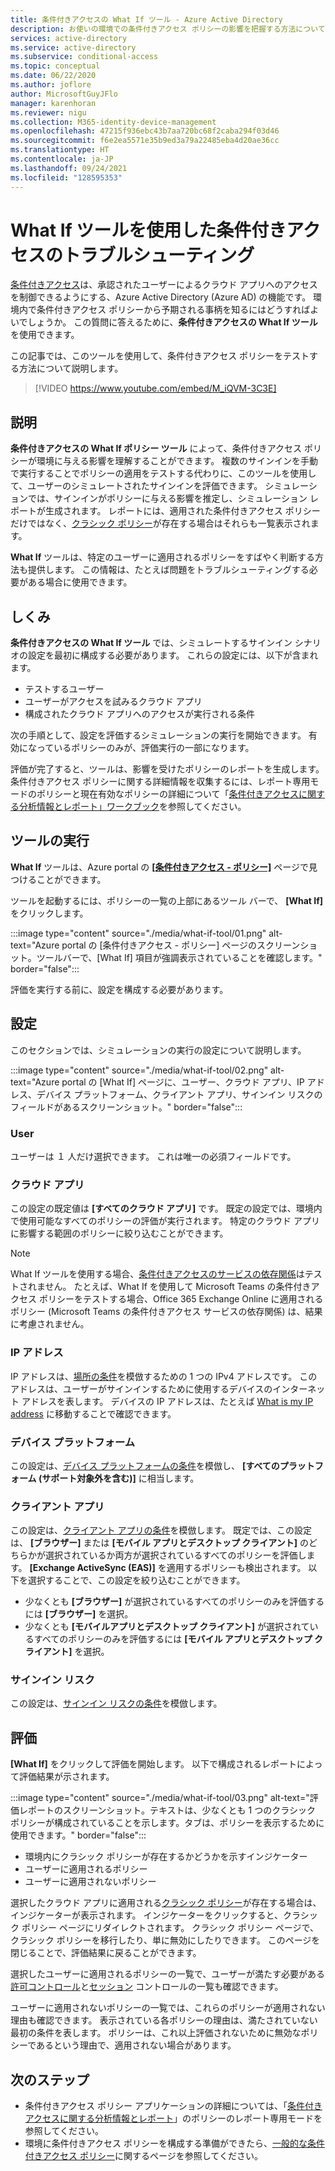 ```yaml
---
title: 条件付きアクセスの What If ツール - Azure Active Directory
description: お使いの環境での条件付きアクセス ポリシーの影響を把握する方法について説明します。
services: active-directory
ms.service: active-directory
ms.subservice: conditional-access
ms.topic: conceptual
ms.date: 06/22/2020
ms.author: joflore
author: MicrosoftGuyJFlo
manager: karenhoran
ms.reviewer: nigu
ms.collection: M365-identity-device-management
ms.openlocfilehash: 47215f936ebc43b7aa720bc68f2caba294f03d46
ms.sourcegitcommit: f6e2ea5571e35b9ed3a79a22485eba4d20ae36cc
ms.translationtype: HT
ms.contentlocale: ja-JP
ms.lasthandoff: 09/24/2021
ms.locfileid: "128595353"
---
```

# <a name="troubleshoot-using-the-what-if-tool-in-conditional-access"></a>What If ツールを使用した条件付きアクセスのトラブルシューティング

[条件付きアクセス](./overview.md)は、承認されたユーザーによるクラウド アプリへのアクセスを制御できるようにする、Azure Active Directory (Azure AD) の機能です。 環境内で条件付きアクセス ポリシーから予期される事柄を知るにはどうすればよいでしょうか。 この質問に答えるために、**条件付きアクセスの What If ツール** を使用できます。

この記事では、このツールを使用して、条件付きアクセス ポリシーをテストする方法について説明します。

> [!VIDEO https://www.youtube.com/embed/M_iQVM-3C3E]

## <a name="what-it-is"></a>説明

**条件付きアクセスの What If ポリシー ツール** によって、条件付きアクセス ポリシーが環境に与える影響を理解することができます。 複数のサインインを手動で実行することでポリシーの適用をテストする代わりに、このツールを使用して、ユーザーのシミュレートされたサインインを評価できます。 シミュレーションでは、サインインがポリシーに与える影響を推定し、シミュレーション レポートが生成されます。 レポートには、適用された条件付きアクセス ポリシーだけではなく、[クラシック ポリシー](policy-migration.md#classic-policies)が存在する場合はそれらも一覧表示されます。    

**What If** ツールは、特定のユーザーに適用されるポリシーをすばやく判断する方法も提供します。 この情報は、たとえば問題をトラブルシューティングする必要がある場合に使用できます。    

## <a name="how-it-works"></a>しくみ

**条件付きアクセスの What If ツール** では、シミュレートするサインイン シナリオの設定を最初に構成する必要があります。 これらの設定には、以下が含まれます。

- テストするユーザー 
- ユーザーがアクセスを試みるクラウド アプリ
- 構成されたクラウド アプリへのアクセスが実行される条件
     
次の手順として、設定を評価するシミュレーションの実行を開始できます。 有効になっているポリシーのみが、評価実行の一部になります。

評価が完了すると、ツールは、影響を受けたポリシーのレポートを生成します。 条件付きアクセス ポリシーに関する詳細情報を収集するには、レポート専用モードのポリシーと現在有効なポリシーの詳細について「[条件付きアクセスに関する分析情報とレポート」ワークブック](howto-conditional-access-insights-reporting.md)を参照してください。

## <a name="running-the-tool"></a>ツールの実行

**What If** ツールは、Azure portal の **[[条件付きアクセス - ポリシー]](https://portal.azure.com/#blade/Microsoft_AAD_IAM/ConditionalAccessBlade/Policies)** ページで見つけることができます。

ツールを起動するには、ポリシーの一覧の上部にあるツール バーで、 **[What If]** をクリックします。

:::image type="content" source="./media/what-if-tool/01.png" alt-text="Azure portal の [条件付きアクセス - ポリシー] ページのスクリーンショット。ツールバーで、[What If] 項目が強調表示されていることを確認します。" border="false":::

評価を実行する前に、設定を構成する必要があります。

## <a name="settings"></a>設定

このセクションでは、シミュレーションの実行の設定について説明します。

:::image type="content" source="./media/what-if-tool/02.png" alt-text="Azure portal の [What If] ページに、ユーザー、クラウド アプリ、IP アドレス、デバイス プラットフォーム、クライアント アプリ、サインイン リスクのフィールドがあるスクリーンショット。" border="false":::

### <a name="user"></a>User

ユーザーは １ 人だけ選択できます。 これは唯一の必須フィールドです。

### <a name="cloud-apps"></a>クラウド アプリ

この設定の既定値は **[すべてのクラウド アプリ]** です。 既定の設定では、環境内で使用可能なすべてのポリシーの評価が実行されます。 特定のクラウド アプリに影響する範囲のポリシーに絞り込むことができます。

> [!NOTE]
> What If ツールを使用する場合、[条件付きアクセスのサービスの依存関係](service-dependencies.md)はテストされません。 たとえば、What If を使用して Microsoft Teams の条件付きアクセス ポリシーをテストする場合、Office 365 Exchange Online に適用されるポリシー (Microsoft Teams の条件付きアクセス サービスの依存関係) は、結果に考慮されません。

### <a name="ip-address"></a>IP アドレス

IP アドレスは、[場所の条件](location-condition.md)を模倣するための 1 つの IPv4 アドレスです。 このアドレスは、ユーザーがサインインするために使用するデバイスのインターネット アドレスを表します。 デバイスの IP アドレスは、たとえば [What is my IP address](https://whatismyipaddress.com) に移動することで確認できます。    

### <a name="device-platforms"></a>デバイス プラットフォーム

この設定は、[デバイス プラットフォームの条件](concept-conditional-access-conditions.md#device-platforms)を模倣し、 **[すべてのプラットフォーム (サポート対象外を含む)]** に相当します。 

### <a name="client-apps"></a>クライアント アプリ

この設定は、[クライアント アプリの条件](concept-conditional-access-conditions.md#client-apps)を模倣します。
既定では、この設定は、 **[ブラウザー]** または **[モバイル アプリとデスクトップ クライアント]** のどちらかが選択されているか両方が選択されているすべてのポリシーを評価します。 **[Exchange ActiveSync (EAS)]** を適用するポリシーも検出されます。 以下を選択することで、この設定を絞り込むことができます。

- 少なくとも  **[ブラウザー]** が選択されているすべてのポリシーのみを評価するには **[ブラウザー]** を選択。 
- 少なくとも **[モバイルアプリとデスクトップ クライアント]** が選択されているすべてのポリシーのみを評価するには **[モバイル アプリとデスクトップ クライアント]** を選択。 

### <a name="sign-in-risk"></a>サインイン リスク

この設定は、[サインイン リスクの条件](concept-conditional-access-conditions.md#sign-in-risk)を模倣します。   

## <a name="evaluation"></a>評価 

**[What If]** をクリックして評価を開始します。 以下で構成されるレポートによって評価結果が示されます。 

:::image type="content" source="./media/what-if-tool/03.png" alt-text="評価レポートのスクリーンショット。テキストは、少なくとも 1 つのクラシック ポリシーが構成されていることを示します。タブは、ポリシーを表示するために使用できます。" border="false":::

- 環境内にクラシック ポリシーが存在するかどうかを示すインジケーター
- ユーザーに適用されるポリシー
- ユーザーに適用されないポリシー

選択したクラウド アプリに適用される[クラシック ポリシー](policy-migration.md#classic-policies)が存在する場合は、インジケーターが表示されます。 インジケーターをクリックすると、クラシック ポリシー ページにリダイレクトされます。 クラシック ポリシー ページで、クラシック ポリシーを移行したり、単に無効にしたりできます。 このページを閉じることで、評価結果に戻ることができます。

選択したユーザーに適用されるポリシーの一覧で、ユーザーが満たす必要がある[許可コントロール](concept-conditional-access-grant.md)と[セッション](concept-conditional-access-session.md) コントロールの一覧も確認できます。

ユーザーに適用されないポリシーの一覧では、これらのポリシーが適用されない理由も確認できます。 表示されている各ポリシーの理由は、満たされていない最初の条件を表します。 ポリシーは、これ以上評価されないために無効なポリシーであるという理由で、適用されない場合があります。   

## <a name="next-steps"></a>次のステップ

- 条件付きアクセス ポリシー アプリケーションの詳細については、「[条件付きアクセスに関する分析情報とレポート](howto-conditional-access-insights-reporting.md)」のポリシーのレポート専用モードを参照してください。
- 環境に条件付きアクセス ポリシーを構成する準備ができたら、[一般的な条件付きアクセス ポリシー](concept-conditional-access-policy-common.md)に関するページを参照してください。

